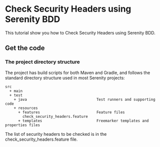 # Check Security Headers using Serenity BDD 

This tutorial show you how to Check Security Headers using Serenity BDD. 

## Get the code



### The project directory structure
The project has build scripts for both Maven and Gradle, and follows the standard directory structure used in most Serenity projects:
```Gherkin
src
  + main
  + test
    + java                                Test runners and supporting code
    + resources
      + features                          Feature files 
        check_security_headers.feature 
      + templates                         Freemarker templates and properties files                

```

The list of security headers to be checked is in the check_security_headers.feature file.

